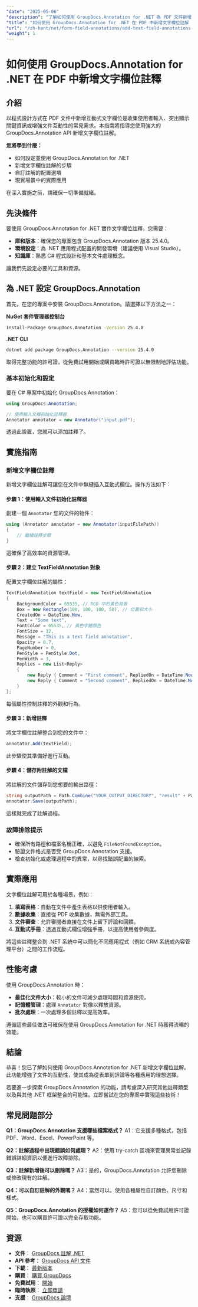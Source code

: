 ```yaml
---
"date": "2025-05-06"
"description": "了解如何使用 GroupDocs.Annotation for .NET 為 PDF 文件新增互動式文字欄位註解。請依照本逐步指南操作，以增強文件的互動性。"
"title": "如何使用 GroupDocs.Annotation for .NET 在 PDF 中新增文字欄位註解（教學）"
"url": "/zh-hant/net/form-field-annotations/add-text-field-annotations-pdf-groupdocs-net/"
"weight": 1
---
```


# 如何使用 GroupDocs.Annotation for .NET 在 PDF 中新增文字欄位註釋

## 介紹

以程式設計方式在 PDF 文件中新增互動式文字欄位是收集使用者輸入、突出顯示關鍵資訊或增強文件互動性的常見需求。本指南將指導您使用強大的 GroupDocs.Annotation API 新增文字欄位註解。

**您將學到什麼：**
- 如何設定並使用 GroupDocs.Annotation for .NET
- 新增文字欄位註解的步驟
- 自訂註解的配置選項
- 現實場景中的實際應用

在深入實施之前，請確保一切準備就緒。

## 先決條件

要使用 GroupDocs.Annotation for .NET 實作文字欄位註釋，您需要：
- **庫和版本**：確保您的專案包含 GroupDocs.Annotation 版本 25.4.0。
- **環境設定**：為 .NET 應用程式配置的開發環境（建議使用 Visual Studio）。
- **知識庫**：熟悉 C# 程式設計和基本文件處理概念。

讓我們先設定必要的工具和資源。

## 為 .NET 設定 GroupDocs.Annotation

首先，在您的專案中安裝 GroupDocs.Annotation。請選擇以下方法之一：

**NuGet 套件管理器控制台**
```bash
Install-Package GroupDocs.Annotation -Version 25.4.0
```

**.NET CLI**
```bash
dotnet add package GroupDocs.Annotation --version 25.4.0
```

取得完整功能的許可證，從免費試用開始或購買臨時許可證以無限制地評估功能。

### 基本初始化和設定

要在 C# 專案中初始化 GroupDocs.Annotation：
```csharp
using GroupDocs.Annotation;

// 使用輸入文檔初始化註釋器
Annotator annotator = new Annotator("input.pdf");
```
透過此設置，您就可以添加註釋了。

## 實施指南

### 新增文字欄位註釋

新增文字欄位註解可讓您在文件中無縫插入互動式欄位。操作方法如下：

#### 步驟 1：使用輸入文件初始化註釋器
創建一個 `Annotator` 您的文件的物件：
```csharp
using (Annotator annotator = new Annotator(inputFilePath))
{
    // 繼續註釋步驟
}
```
這確保了高效率的資源管理。

#### 步驟 2：建立 TextFieldAnnotation 對象
配置文字欄位註解的屬性：
```csharp
TextFieldAnnotation textField = new TextFieldAnnotation
{
    BackgroundColor = 65535, // RGB 中的黃色背景
    Box = new Rectangle(100, 100, 100, 50), // 位置和大小
    CreatedOn = DateTime.Now,
    Text = "Some text",
    FontColor = 65535, // 黃色字體顏色
    FontSize = 12,
    Message = "This is a text field annotation",
    Opacity = 0.7,
    PageNumber = 0,
    PenStyle = PenStyle.Dot,
    PenWidth = 3,
    Replies = new List<Reply>
    {
        new Reply { Comment = "First comment", RepliedOn = DateTime.Now },
        new Reply { Comment = "Second comment", RepliedOn = DateTime.Now }
    }
};
```
每個屬性控制註釋的外觀和行為。

#### 步驟 3：新增註釋
將文字欄位註解整合到您的文件中：
```csharp
annotator.Add(textField);
```
此步驟使其準備好進行互動。

#### 步驟 4：儲存附註解的文檔
將註解的文件儲存到您想要的輸出路徑：
```csharp
string outputPath = Path.Combine("YOUR_OUTPUT_DIRECTORY", "result" + Path.GetExtension(inputFilePath));
annotator.Save(outputPath);
```
這樣就完成了註解過程。

### 故障排除提示
- 確保所有路徑和檔案名稱正確，以避免 `FileNotFoundException`。
- 驗證文件格式是否受 GroupDocs.Annotation 支援。
- 檢查初始化或處理過程中的異常，以尋找錯誤配置的線索。

## 實際應用

文字欄位註解可用於各種場景，例如：
1. **填寫表格**：自動在文件中產生表格以供使用者輸入。
2. **數據收集**：直接從 PDF 收集數據，無需外部工具。
3. **文件審查**：允許審閱者直接在文件上留下評論和回饋。
4. **互動式手冊**：透過互動式欄位增強手冊，以提高使用者參與度。

將這些註釋整合到 .NET 系統中可以簡化不同應用程式（例如 CRM 系統或內容管理平台）之間的工作流程。

## 性能考慮

使用 GroupDocs.Annotation 時：
- **最佳化文件大小**：較小的文件可減少處理時間和資源使用。
- **記憶體管理**：處理 `Annotator` 對像以釋放資源。
- **批次處理**：一次處理多個註釋以提高效率。

遵循這些最佳做法可確保在使用 GroupDocs.Annotation for .NET 時獲得流暢的效能。

## 結論

恭喜！您已了解如何使用 GroupDocs.Annotation for .NET 新增文字欄位註解。此功能增強了文件的互動性，使其成為從表單到評論等各種應用的理想選擇。

若要進一步探索 GroupDocs.Annotation 的功能，請考慮深入研究其他註釋類型以及與其他 .NET 框架整合的可能性。立即嘗試在您的專案中實現這些技術！

## 常見問題部分

**Q1：GroupDocs.Annotation 支援哪些檔案格式？**
A1：它支援多種格式，包括 PDF、Word、Excel、PowerPoint 等。

**Q2：註解過程中出現錯誤如何處理？**
A2：使用 try-catch 區塊來管理異常並記錄錯誤詳細資訊以便進行故障排除。

**Q3：註解新增後可以刪除嗎？**
A3：是的，GroupDocs.Annotation 允許您刪除或修改現有的註解。

**Q4：可以自訂註解的外觀嗎？**
A4：當然可以。使用各種屬性自訂顏色、尺寸和樣式。

**Q5：GroupDocs.Annotation 的授權如何運作？**
A5：您可以從免費試用許可證開始，也可以購買許可證以完全存取功能。

## 資源
- **文件**： [GroupDocs 註解 .NET](https://docs.groupdocs.com/annotation/net/)
- **API 參考**： [GroupDocs API 文件](https://reference.groupdocs.com/annotation/net/)
- **下載**： [最新版本](https://releases.groupdocs.com/annotation/net/)
- **購買**： [購買 GroupDocs](https://purchase.groupdocs.com/buy)
- **免費試用**： [開始](https://releases.groupdocs.com/annotation/net/)
- **臨時執照**： [立即申請](https://purchase.groupdocs.com/temporary-license/)
- **支援**： [GroupDocs 論壇](https://forum.groupdocs.com/c/annotation/)